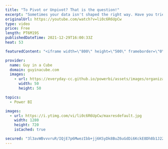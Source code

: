 ```yaml
---
title: "To Pivot or Unpivot? That is the question!"
excerpt: "Sometimes your data isn't shaped the right way. Have you tried the Pivot or Unpivot methods in Power Query? They can help get your data looking the right way for your Power BI reports!  Pivot columns https://docs.microsoft.com/en-us/power-query/pivot-columns  Unpivot columns https://docs.microsoft.com/en-us/power-query/unpivot-column"
originalUrl: https://youtube.com/watch?v=li0c6R6UpCw
type: video
price: Free
length: PT6M19S
publishedDateTime: 2021-12-29T16:00:33Z
heat: 53

featuredContent: "<iframe width=\"800\" height=\"500\" frameborder=\"0\" src=\"https://www.youtube.com/embed/li0c6R6UpCw\" allow=\"accelerometer; autoplay; encrypted-media; gyroscope; picture-in-picture\" allowfullscreen></iframe>"

provider:
  name: Guy in a Cube
  domain: guyinacube.com
  images:
    - url: https://everyday-cc.github.io/powerbi/assets/images/organizations/guyinacube.com-50x50.jpg
      width: 50
      height: 50

topics:
  - Power BI

images:
  - url: https://i.ytimg.com/vi/li0c6R6UpCw/maxresdefault.jpg
    width: 1280
    height: 720
    isCached: true

secured: "3l3avWBvvvruR/IQjE7p6MwezIbb+jj6KSyDk8BuZ6uGdDi6KckE8Dh8b1J2ZP2oIjHDCBTE4JausykPc3NI/y1lTFyEX8rK5Gr3NeEvChYAPz/Q1vrojBBUqKwhMM4AXSQvvma1FRm5u9Od/sLdr+e61igjVgOokkhqzsLz+rd0U3xzR08cRXskQDdn0zt91uTWI4aoZ6mZB7bXGVbY99NM0ZkLmTGIkBHRRMWrQ0Daos+U+HhOHYYlswe4dFbth5TWgrNoDXKSZVznpOYeudotbdo1Itai7+usdgv/+pMscI886Kytbn89KBD3VuUQTDy3rehhFMgacV/DarmB8B2CHgun2BAN5VIB86NwtubBb/lcGGmqh3Cu01A96c67S+ySB6Pmoz/wFXonAH6/OzjEqiowwOylBufm4h+ROhg=;14Q3zNhsAyUIWeOdSCQczg=="
---
```



